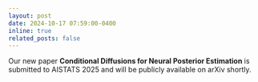 ```yaml
---
layout: post
date: 2024-10-17 07:59:00-0400
inline: true
related_posts: false
---
```


Our new paper **Conditional Diffusions for Neural Posterior Estimation** is submitted to AISTATS 2025 and will be publicly available on arXiv shortly.
